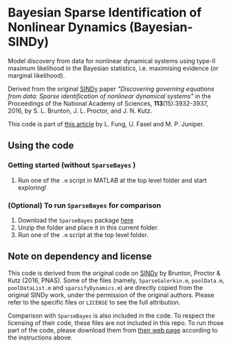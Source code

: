 # Bayesian Sparse Identification of Nonlinear Dynamics (Bayesian-SINDy) 
Model discovery from data for nonlinear dynamical systems using type-II maximum likelihood in the Bayesian statistics, i.e. maximising evidence (or marginal likelihood). 

Derived from the original [SINDy](https://doi.org/10.1073/pnas.1517384113) paper _"Discovering governing equations from data: Sparse identification of nonlinear dynamical systems"_ in the Proceedings of the National Academy of Sciences, **113**(15):3932-3937, 2016, by S. L. Brunton, J. L. Proctor, and J. N. Kutz.

This code is part of [this article](https://arxiv.org/abs/2402.15357) by L. Fung, U. Fasel and M. P. Juniper.

## Using the code

### Getting started (without `SparseBayes` )
1. Run one of the `.m` script in MATLAB at the top level folder and start exploring!

### (Optional) To run `SparseBayes` for comparison
1. Download the `SparseBayes` package [here](https://www.miketipping.com/downloads/SB2_Release_200.zip)
2. Unzip the folder and place it in this current folder.
3. Run one of the `.m` script at the top level folder.

## Note on dependency and license

This code is derived from the original code on [SINDy](https://doi.org/10.1073/pnas.1517384113) by Brunton, Proctor & Kutz (2016, PNAS). Some of the files (namely, `SparseGalerkin.m`, `poolData.m`, `poolDataList.m` and `sparsifyDynamics.m`) are directly copied from the original SINDy work, under the permission of the original authors. Please refer to the specific files or `LICENSE` to see the full attribution.

Comparison with `SparseBayes` is also included in the code. To respect the licensing of their code, these files are not included in this repo. To run those part of the code, please download them from [their web page](https://www.miketipping.com/downloads/SB2_Release_200.zip) according to the instructions above.


